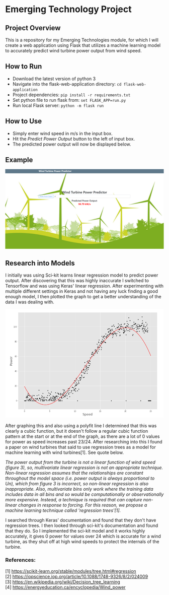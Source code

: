 # Emerging Technology Project
## Project Overview

This is a repository for my Emerging Technologies module, for which I will create a web application using Flask that utilizes a machine learning model to accurately predict wind turbine power output from wind speed.

## How to Run
* Download the latest version of python 3
* Navigate into the flask-web-application directory: `cd flask-web-application`
* Project dependencies: `pip install -r requirements.txt`
* Set python file to run flask from: `set FLASK_APP=run.py`
* Run local Flask server: `python -m flask run`

## How to Use
* Simply enter wind speed in m/s in the input box.
* Hit the *Predict Power Output* button to the left of input box.
* The predicted power output will now be displayed below.

## Example
![Example Image](./flask-web-application/static/example.png)

## Research into Models
I initially was using Sci-kit learns linear regression model to predict power output. After discovering that this was highly inaccurate I switched to Tensorflow and was using Keras' linear regression. After experimenting with multiple different settings in Keras and not having any luck finding a good enough model, I then plotted the graph to get a better understanding of the data I was dealing with.

![polyfit_graph](./flask-web-application/static/polyfit_graph.png)

After graphing this and also using a polyfit line I determined that this was clearly a cubic function, but it doesn't follow a regular cubic function pattern at the start or at the end of the graph, as there are a lot of 0 values for power as speed increases past 23/24. After researching into this I found a paper on wind turbines that said to use regression trees as a model for machine learning with wind turbines[1]. See quote below.

*The power output from the turbine is not a linear function of wind speed (figure 3), so, multivariate linear regression is not an appropriate technique. Non-linear regression assumes that the relationships are constant throughout the model space (i.e. power output is always proportional to Un), which from figure 3 is incorrect, so non-linear regression is also inappropriate. Also, multivariate bins only work where the training data includes data in all bins and so would be computationally or observationally more expensive. Instead, a technique is required that can capture non-linear changes in response to forcing. For this reason, we propose a machine learning technique called 'regression trees'[1].*

I searched through Keras' documentation and found that they don't have regression trees. I then looked through sci-kit's documentation and found that they do. So I implemented the sci-kit model and it works highly accurately, it gives 0 power for values over 24 which is accurate for a wind turbine, as they shut off at high wind speeds to protect the internals of the turbine.

### References:
[1] https://scikit-learn.org/stable/modules/tree.html#regression</br>
[2] https://iopscience.iop.org/article/10.1088/1748-9326/8/2/024009</br>
[3] https://en.wikipedia.org/wiki/Decision_tree_learning</br>
[4] https://energyeducation.ca/encyclopedia/Wind_power